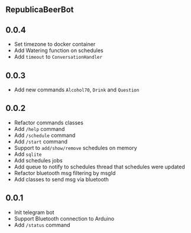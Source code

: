 ## RepublicaBeerBot

## 0.0.4

* Set timezone to docker container
* Add Watering function on schedules
* Add `timeout` to `ConversationHandler`

## 0.0.3

* Add new commands `Alcohol70`, `Drink` and `Question`

## 0.0.2

* Refactor commands classes
* Add `/help` command
* Add `/schedule` command
* Add `/start` command
* Support to `add/show/remove` schedules on memory
* Add `sqlite`
* Add schedules jobs
* Add queue to notify to schedules thread that schedules were updated
* Refactor bluetooth msg filtering by msgId
* Add classes to send msg via bluetooth

## 0.0.1

* Init telegram bot
* Support Bluetooth connection to Arduino
* Add `/status` command

